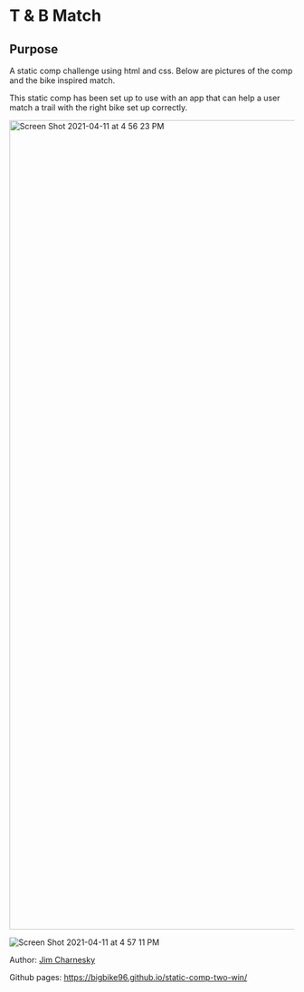 # T & B Match

## Purpose

A static comp challenge using html and css. Below are pictures of the comp and the bike inspired match.

This static comp has been set up to use with an app that can help a user match a trail with the right bike set up correctly.

<img width="1432" alt="Screen Shot 2021-04-11 at 4 56 23 PM" src="https://user-images.githubusercontent.com/60282216/114324423-1d9ec780-9ae7-11eb-82e0-c849ac339648.png">

![Screen Shot 2021-04-11 at 4 57 11 PM](https://user-images.githubusercontent.com/60282216/114324444-34ddb500-9ae7-11eb-90a0-9f66e0ad7d13.png)


Author: [Jim Charnesky](https://github.com/BigBike96/)

Github pages: https://bigbike96.github.io/static-comp-two-win/
